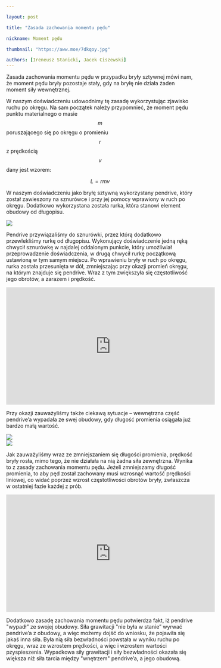 ```yaml
---

layout: post

title: "Zasada zachowania momentu pędu"

nickname: Moment pędu

thumbnail: "https://aww.moe/7dkqoy.jpg"

authors: [Ireneusz Stanicki, Jacek Ciszewski]
---
```


Zasada zachowania momentu pędu w przypadku bryły sztywnej mówi nam, że moment pędu bryły pozostaje stały, gdy na bryłę nie działa żaden moment siły wewnętrznej.

W naszym doświadczeniu udowodnimy tę zasadę wykorzystując zjawisko ruchu po okręgu. Na sam początek należy przypomnieć, że moment pędu punktu materialnego o masie $$m$$ poruszającego się po okręgu o promieniu $$r$$ z prędkością $$v$$ dany jest wzorem:

$$L = rmv$$

W naszym doświadczeniu jako bryłę sztywną wykorzystany pendrive, który został zawieszony na sznurówce i przy jej pomocy wprawiony w ruch po okręgu. Dodatkowo wykorzystana została rurka, która stanowi element obudowy od długopisu.

<div class="row">
  <div class="col s6"><img class="materialboxed responsive-img" src="https://aww.moe/7dkqoy.jpg"></div>
</div>

Pendrive przywiązaliśmy do sznurówki, przez którą dodatkowo przewlekliśmy rurkę od długopisu. Wykonujący doświadczenie jedną ręką chwycił sznurówkę w najdalej oddalonym punkcie, który umożliwiał przeprowadzenie doświadczenia, w drugą chwycił rurkę początkową ustawioną w tym samym miejscu. Po wprawieniu bryły w ruch po okręgu, rurka została przesunięta w dół, zmniejszając przy okazji promień okręgu, na którym znajduje się pendrive. Wraz z tym zwiększyła się częstotliwość jego obrotów, a zarazem i prędkość.

<div class="video-container"><iframe width="560" height="315" src="https://www.youtube.com/embed/biqxg4Qw4CE?rel=0" frameborder="0" allowfullscreen></iframe></div>

Przy okazji zauważyliśmy także ciekawą sytuacje – wewnętrzna część pendrive’a wypadała ze swej obudowy, gdy długość promienia osiągała już bardzo małą wartość.

<div class="row">
  <div class="col s6"><img class="materialboxed responsive-img" src="https://aww.moe/o4us8t.jpg"></div>
  <div class="col s6"><img class="materialboxed responsive-img" src="https://aww.moe/vaw8xh.jpg"></div>
</div>

Jak zauważyliśmy wraz ze zmniejszaniem się długości promienia, prędkość bryły rosła, mimo tego, że nie działała na nią żadna siła zewnętrzna. Wynika to z zasady zachowania momentu pędu. Jeżeli zmniejszamy długość promienia, to aby pęd został zachowany musi wzrosnąć wartość prędkości liniowej, co widać poprzez wzrost częstotliwości obrotów bryły, zwłaszcza w ostatniej fazie każdej z prób.

<div class="video-container"><iframe width="560" height="315" src="https://www.youtube.com/embed/10SwdU9q_Gs?rel=0" frameborder="0" allowfullscreen></iframe></div>

Dodatkowo zasadę zachowania momentu pędu potwierdza fakt, iż pendrive "wypadł” ze swojej obudowy. Siła grawitacji "nie była w stanie” wyrwać pendrive’a z obudowy, a więc możemy dojść do wniosku, że pojawiła się jakaś inna siła. Była nią siła bezwładności powstała w wyniku ruchu po okręgu, wraz ze wzrostem prędkości, a więc i wzrostem wartości pzyspieszenia. Wypadkowa siły grawitacji i siły bezwładności okazała się większa niż siła tarcia między "wnętrzem" pendrive’a, a jego obudową.
